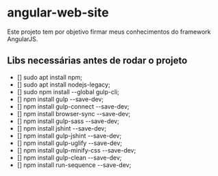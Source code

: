 # angular-web-site
Este projeto tem por objetivo firmar meus conhecimentos do framework AngularJS.

## Libs necessárias antes de rodar o projeto
- [] sudo apt install npm;
- [] sudo apt install nodejs-legacy;
- [] sudo npm install --global gulp-cli;
- [] npm install gulp --save-dev;
- [] npm install gulp-connect --save-dev;
- [] npm install browser-sync --save-dev;
- [] npm install gulp-sass --save-dev;
- [] npm install jshint --save-dev;
- [] npm install gulp-jshint --save-dev;
- [] npm install gulp-uglify --save-dev;
- [] npm install gulp-minify-css --save-dev;
- [] npm install gulp-clean --save-dev;
- [] npm install run-sequence --save-dev;
